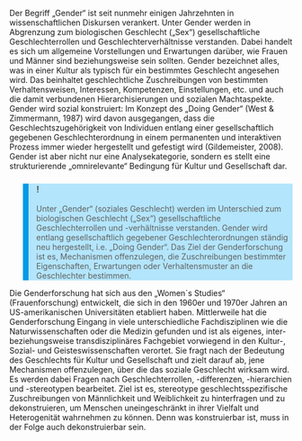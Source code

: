 <!-- filename: 01_Konzept_von_Gender_und_Genderforschung.md -->
<!-- title: Konzept von „Gender“ und Genderforschung -->

Der Begriff „Gender“ ist seit nunmehr einigen Jahrzehnten in wissenschaftlichen Diskursen verankert. Unter Gender werden in Abgrenzung zum biologischen Geschlecht („Sex“) gesellschaftliche Geschlechterrollen und Geschlechterverhältnisse verstanden. Dabei handelt es sich um allgemeine Vorstellungen und Erwartungen darüber, wie Frauen und Männer sind beziehungsweise sein sollten. Gender bezeichnet alles, was in einer Kultur als typisch für ein bestimmtes Geschlecht angesehen wird. Das beinhaltet geschlechtliche Zuschreibungen von bestimmten Verhaltensweisen, Interessen, Kompetenzen, Einstellungen, etc. und auch die damit verbundenen Hierarchisierungen und sozialen Machtaspekte. Gender wird sozial konstruiert: Im Konzept des „Doing Gender“ (West &amp; Zimmermann, 1987) wird davon ausgegangen, dass die Geschlechtszugehörigkeit von Individuen entlang einer gesellschaftlich gegebenen Geschlechterordnung in einem permanenten und interaktiven Prozess immer wieder hergestellt und gefestigt wird (Gildemeister, 2008). Gender ist aber nicht nur eine Analysekategorie, sondern es stellt eine strukturierende „omnirelevante“ Bedingung für Kultur und Gesellschaft dar.

<blockquote style="background: #B3E5FC; border-left: 10px solid #039BE5">

### !

Unter „Gender“ (soziales Geschlecht) werden im Unterschied zum biologischen Geschlecht („Sex“) gesellschaftliche Geschlechterrollen und -verhältnisse verstanden. Gender wird entlang gesellschaftlich gegebener Geschlechterordnungen ständig neu hergestellt, i.e. „Doing Gender“. Das Ziel der Genderforschung ist es, Mechanismen offenzulegen, die Zuschreibungen bestimmter Eigenschaften, Erwartungen oder Verhaltensmuster an die Geschlechter bestimmen.

</blockquote>

Die Genderforschung hat sich aus den „Women´s Studies“ (Frauenforschung) entwickelt, die sich in den 1960er und 1970er Jahren an US-amerikanischen Universitäten etabliert haben. Mittlerweile hat die Genderforschung Eingang in viele unterschiedliche Fachdisziplinen wie die Naturwissenschaften oder die Medizin gefunden und ist als eigenes, inter- beziehungsweise transdisziplinäres Fachgebiet vorwiegend in den Kultur-, Sozial- und Geisteswissenschaften verortet. Sie fragt nach der Bedeutung des Geschlechts für Kultur und Gesellschaft und zielt darauf ab, jene Mechanismen offenzulegen, über die das soziale Geschlecht wirksam wird. Es werden dabei Fragen nach Geschlechterrollen, -differenzen, -hierarchien und -stereotypen bearbeitet. Ziel ist es, stereotype geschlechtsspezifische Zuschreibungen von Männlichkeit und Weiblichkeit zu hinterfragen und zu dekonstruieren, um Menschen uneingeschränkt in ihrer Vielfalt und Heterogenität wahrnehmen zu können. Denn was konstruierbar ist, muss in der Folge auch dekonstruierbar sein.

